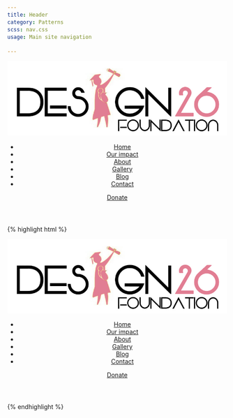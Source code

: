 ```yaml
---
title: Header
category: Patterns
scss: nav.css
usage: Main site navigation

---
```


<div class="pattern-outline">
<header class="top-header" id="js-header">
  <div class="header-elements">
    <a class="logo" href="">
      <img src="/assets/img/design26foundation-logo.jpg" alt="Design 26 Foundation">
    </a>
    <nav id="nav-primary" class="navigation">
      <ul>
        <li class="nav-primary-item">
          <a class="nav-primary-link current" href="/components/templates/home-page/">Home</a>
        </li>
        <li class="nav-primary-item"><a class="nav-primary-link" href="/components/templates/our-impact/">Our impact</a></li>
        <li class="nav-primary-item"><a class="nav-primary-link" href="/components/templates/about-page/">About</a></li>
        <li class="nav-primary-item"><a class="nav-primary-link" href="/gallery/">Gallery</a></li>
        <li class="nav-primary-item"><a class="nav-primary-link" href="/blog/">Blog</a></li>
        <li class="nav-primary-item"><a class="nav-primary-link" href="/contact-us/">Contact</a></li>
      </ul>
      <a href="" class="button button-small">Donate</a>
    </nav>
  </div>
</header>
</div>

{% highlight html %}
<header class="top-header" id="js-header">
  <div class="header-elements">
    <a class="logo" href="">
      <img src="/assets/img/design26foundation-logo.jpg" alt="Design 26 Foundation">
    </a>
    <nav id="nav-primary" class="navigation">
      <ul>
        <li class="nav-primary-item">
          <a class="nav-primary-link current" href="/components/templates/home-page/">Home</a>
        </li>
        <li class="nav-primary-item"><a class="nav-primary-link" href="/components/templates/our-impact/">Our impact</a></li>
        <li class="nav-primary-item"><a class="nav-primary-link" href="/components/templates/about-page/">About</a></li>
        <li class="nav-primary-item"><a class="nav-primary-link" href="/gallery/">Gallery</a></li>
        <li class="nav-primary-item"><a class="nav-primary-link" href="/blog/">Blog</a></li>
        <li class="nav-primary-item"><a class="nav-primary-link" href="/contact-us/">Contact</a></li>
      </ul>
      <a href="" class="button button-small">Donate</a>
    </nav>
  </div>
</header>
{% endhighlight %}
